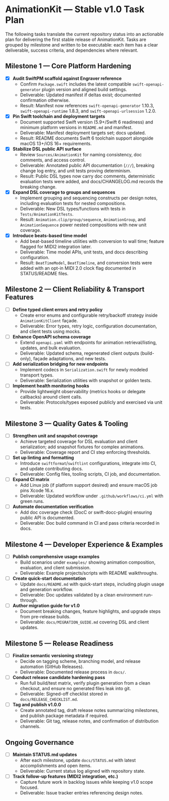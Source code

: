 # AnimationKit — Stable v1.0 Task Plan

The following tasks translate the current repository status into an actionable plan for delivering the first stable release of AnimationKit. Tasks are grouped by milestone and written to be executable: each item has a clear deliverable, success criteria, and dependencies where relevant.

## Milestone 1 — Core Platform Hardening

- [x] **Audit SwiftPM scaffold against Engraver reference**
  - Confirm `Package.swift` includes the latest compatible `swift-openapi-generator` plugin version and aligned build settings.
  - Deliverable: Updated manifest if deltas exist; documented confirmation otherwise.
  - Result: Manifest now references `swift-openapi-generator` 1.10.3, `swift-openapi-runtime` 1.8.3, and `swift-openapi-urlsession` 1.2.0.
- [x] **Pin Swift toolchain and deployment targets**
  - Document supported Swift version (5.9+/Swift 6 readiness) and minimum platform versions in `README.md` and manifest.
  - Deliverable: Manifest deployment targets set; docs updated.
  - Result: README documents Swift 6 toolchain support alongside macOS 13+/iOS 16+ requirements.
- [x] **Stabilize DSL public API surface**
  - Review `Sources/AnimationKit` for naming consistency, doc comments, and access control.
  - Deliverable: Annotated public API documentation (`///`), breaking change log entry, and unit tests proving determinism.
  - Result: Public DSL types now carry doc comments, deterministic evaluation tests were added, and docs/CHANGELOG.md records the breaking change.
- [x] **Expand DSL coverage to groups and sequences**
  - Implement grouping and sequencing constructs per design notes, including evaluation tests for nested compositions.
  - Deliverable: New DSL types/functions with tests in `Tests/AnimationKitTests`.
  - Result: `Animation.clip/group/sequence`, `AnimationGroup`, and `AnimationSequence` power nested compositions with new unit coverage.
- [x] **Introduce beats-based time model**
  - Add beat-based timeline utilities with conversion to wall time; feature flagged for MIDI2 integration later.
  - Deliverable: Time model APIs, unit tests, and docs describing configuration.
  - Result: `BeatTimeModel`, `BeatTimeline`, and conversion tests were added with an opt-in MIDI 2.0 clock flag documented in STATUS/README files.

## Milestone 2 — Client Reliability & Transport Features

- [ ] **Define typed client errors and retry policy**
  - Create error enums and configurable retry/backoff strategy inside `AnimationKitClient` façade.
  - Deliverable: Error types, retry logic, configuration documentation, and client tests using mocks.
- [ ] **Enhance OpenAPI schema coverage**
  - Extend `openapi.yaml` with endpoints for animation retrieval/listing, updates, and bulk evaluation.
  - Deliverable: Updated schema, regenerated client outputs (build-only), façade adaptations, and new tests.
- [ ] **Add serialization bridging for new endpoints**
  - Implement codecs in `Serialization.swift` for newly modeled transport types.
  - Deliverable: Serialization utilities with snapshot or golden tests.
- [ ] **Implement health monitoring hooks**
  - Provide lightweight observability (metrics hooks or delegate callbacks) around client calls.
  - Deliverable: Protocols/types exposed publicly and exercised via unit tests.

## Milestone 3 — Quality Gates & Tooling

- [ ] **Strengthen unit and snapshot coverage**
  - Achieve targeted coverage for DSL evaluation and client serialization; add snapshot fixtures for complex animations.
  - Deliverable: Coverage report and CI step enforcing thresholds.
- [ ] **Set up linting and formatting**
  - Introduce `swiftformat`/`swiftlint` configurations, integrate into CI, and update contributing docs.
  - Deliverable: Config files, tooling scripts, CI job, and documentation.
- [ ] **Expand CI matrix**
  - Add Linux job (if platform support desired) and ensure macOS job pins Xcode 16.x.
  - Deliverable: Updated workflow under `.github/workflows/ci.yml` with green runs.
- [ ] **Automate documentation verification**
  - Add doc coverage check (DocC or swift-docc-plugin) ensuring public API is documented.
  - Deliverable: Doc build command in CI and pass criteria recorded in docs.

## Milestone 4 — Developer Experience & Examples

- [ ] **Publish comprehensive usage examples**
  - Build scenarios under `examples/` showing animation composition, evaluation, and client submission.
  - Deliverable: Example projects/scripts with README walkthroughs.
- [ ] **Create quick-start documentation**
  - Update `docs/README.md` with quick-start steps, including plugin usage and generation workflow.
  - Deliverable: Doc updates validated by a clean environment run-through.
- [ ] **Author migration guide for v1.0**
  - Document breaking changes, feature highlights, and upgrade steps from pre-release builds.
  - Deliverable: `docs/MIGRATION_GUIDE.md` covering DSL and client updates.

## Milestone 5 — Release Readiness

- [ ] **Finalize semantic versioning strategy**
  - Decide on tagging scheme, branching model, and release automation (GitHub Releases).
  - Deliverable: Documented release process in `docs/`.
- [ ] **Conduct release candidate hardening pass**
  - Run full build/test matrix, verify plugin generation from a clean checkout, and ensure no generated files leak into git.
  - Deliverable: Signed-off checklist stored in `docs/RELEASE_CHECKLIST.md`.
- [ ] **Tag and publish v1.0.0**
  - Create annotated tag, draft release notes summarizing milestones, and publish package metadata if required.
  - Deliverable: Git tag, release notes, and confirmation of distribution channels.

## Ongoing Governance

- [ ] **Maintain STATUS.md updates**
  - After each milestone, update `docs/STATUS.md` with latest accomplishments and open items.
  - Deliverable: Current status log aligned with repository state.
- [ ] **Track follow-up features (MIDI2 integration, etc.)**
  - Capture future work in backlog issues while keeping v1.0 scope focused.
  - Deliverable: Issue tracker entries referencing design notes.

